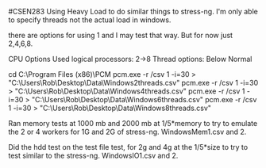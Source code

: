 #CSEN283 
Using Heavy Load to do similar things to stress-ng. I'm only able to specify threads not the actual load in windows.

there are options for using 1 and I may test that way. But for now just 2,4,6,8.

CPU Options Used logical processors: 2->8
Thread options: Below Normal

cd C:\Program Files (x86)\PCM
pcm.exe -r /csv 1 -i=30 > "C:\Users\Rob\Desktop\Data\Windows2threads.csv"
pcm.exe -r /csv 1 -i=30 > "C:\Users\Rob\Desktop\Data\Windows4threads.csv"
pcm.exe -r /csv 1 -i=30 > "C:\Users\Rob\Desktop\Data\Windows6threads.csv"
pcm.exe -r /csv 1 -i=30 > "C:\Users\Rob\Desktop\Data\Windows8threads.csv"


Ran memory tests at 1000 mb and 2000 mb at 1/5\*memory to try to emulate the 2 or 4 workers for 1G and 2G of stress-ng. WindowsMem1.csv and 2.

Did the hdd test on the test file test, for 2g and 4g at the 1/5\*size to try to test similar to the stress-ng. WindowsIO1.csv and 2.